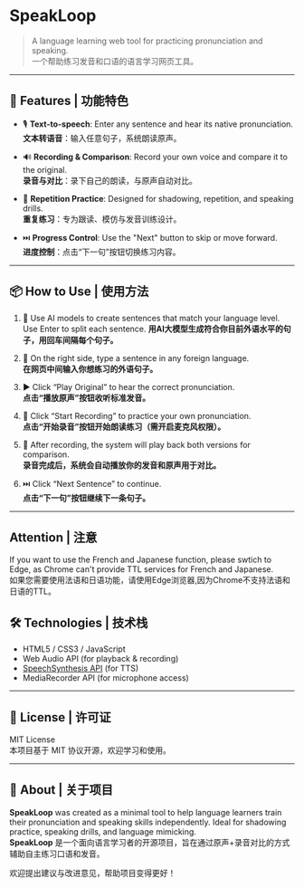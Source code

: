 # SpeakLoop

> A language learning web tool for practicing pronunciation and speaking.  
> 一个帮助练习发音和口语的语言学习网页工具。

---

## 🌟 Features | 功能特色

- 🎙️ **Text-to-speech**: Enter any sentence and hear its native pronunciation.  
  **文本转语音**：输入任意句子，系统朗读原声。

- 🔊 **Recording & Comparison**: Record your own voice and compare it to the original.  
  **录音与对比**：录下自己的朗读，与原声自动对比。

- 🔁 **Repetition Practice**: Designed for shadowing, repetition, and speaking drills.  
  **重复练习**：专为跟读、模仿与发音训练设计。

- ⏭️ **Progress Control**: Use the "Next" button to skip or move forward.  
  **进度控制**：点击“下一句”按钮切换练习内容。

---

## 📦 How to Use | 使用方法

1. 💬 Use AI models to create sentences that match your language level. Use Enter to split each sentence.
   **用AI大模型生成符合你目前外语水平的句子，用回车间隔每个句子。**

2. 💬 On the right side, type a sentence in any foreign language.  
   **在网页中间输入你想练习的外语句子。**

3. ▶️ Click “Play Original” to hear the correct pronunciation.  
   **点击“播放原声”按钮收听标准发音。**

4. 🎤 Click “Start Recording” to practice your own pronunciation.  
   **点击“开始录音”按钮开始朗读练习（需开启麦克风权限）。**

5. 🔁 After recording, the system will play back both versions for comparison.  
   **录音完成后，系统会自动播放你的发音和原声用于对比。**

6. ⏭️ Click “Next Sentence” to continue.  
   **点击“下一句”按钮继续下一条句子。**

---

## Attention | 注意
  If you want to use the French and Japanese function, please swtich to Edge, as Chrome can't provide TTL services for French and Japanese.   
  如果您需要使用法语和日语功能，请使用Edge浏览器,因为Chrome不支持法语和日语的TTL。


## 🛠️ Technologies | 技术栈

- HTML5 / CSS3 / JavaScript
- Web Audio API (for playback & recording)
- [SpeechSynthesis API](https://developer.mozilla.org/en-US/docs/Web/API/SpeechSynthesis) (for TTS)
- MediaRecorder API (for microphone access)

---

## 📄 License | 许可证

MIT License  
本项目基于 MIT 协议开源，欢迎学习和使用。

---

## 🙋 About | 关于项目

**SpeakLoop** was created as a minimal tool to help language learners train their pronunciation and speaking skills independently. Ideal for shadowing practice, speaking drills, and language mimicking.  
**SpeakLoop** 是一个面向语言学习者的开源项目，旨在通过原声+录音对比的方式辅助自主练习口语和发音。

欢迎提出建议与改进意见，帮助项目变得更好！

